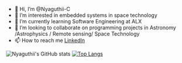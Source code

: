 - 👋 Hi, I’m @Nyaguthii-C
- 👀 I’m interested in embedded systems in space technology
- 🌱 I’m currently learning Software Engineering at ALX
- 💞️ I’m looking to collaborate on programming projects in Astronomy /Astrophysics / Remote sensing/ Space Technology
- 📫 How to reach me [LinkedIn](https://www.linkedin.com/in/nyaguthii-carol-a41659239?lipi=urn%3Ali%3Apage%3Ad_flagship3_profile_view_base_contact_details%3BoqENtiVSTDuh%2FCS7oGfZxw%3D%3D)
<!---
Nyaguthii-C/Nyaguthii-C is a ✨ special ✨ repository because its `README.md` (this file) appears on your GitHub profile.
You can click the Preview link to take a look at your changes.
--->
![Nyaguthii's GitHub stats](https://github-readme-stats.vercel.app/api?username=Nyaguthii-C&show_icons=true&theme=radical)
[![Top Langs](https://github-readme-stats.vercel.app/api/top-langs/?username=Nyaguthii-C)](https://github.com/Nyaguthii-C/github-readme-stats)  

